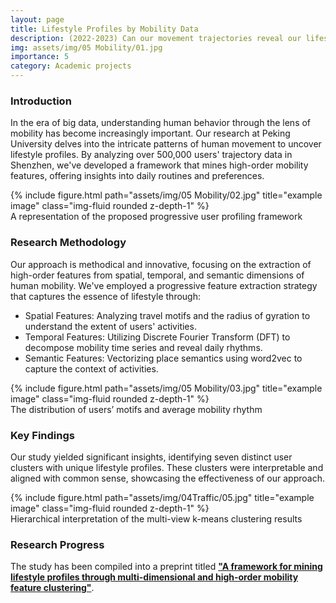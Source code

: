 ```yaml
---
layout: page
title: Lifestyle Profiles by Mobility Data
description: (2022-2023) Can our movement trajectories reveal our lifestyle patterns?
img: assets/img/05 Mobility/01.jpg
importance: 5
category: Academic projects
---
```

### **Introduction**
In the era of big data, understanding human behavior through the lens of mobility has become increasingly important. Our research at Peking University delves into the intricate patterns of human movement to uncover lifestyle profiles. By analyzing over 500,000 users' trajectory data in Shenzhen, we've developed a framework that mines high-order mobility features, offering insights into daily routines and preferences.

<div class="row justify-content-sm-center">
    <div class="col-sm-12 mt-3 mt-md-0">
        {% include figure.html path="assets/img/05 Mobility/02.jpg" title="example image" class="img-fluid rounded z-depth-1" %}
    </div>
</div>
<div class="caption">
   A representation of the proposed progressive user profiling framework
</div>

### **Research Methodology**
Our approach is methodical and innovative, focusing on the extraction of high-order features from spatial, temporal, and semantic dimensions of human mobility. We've employed a progressive feature extraction strategy that captures the essence of lifestyle through:

- Spatial Features: Analyzing travel motifs and the radius of gyration to understand the extent of users' activities.
- Temporal Features: Utilizing Discrete Fourier Transform (DFT) to decompose mobility time series and reveal daily rhythms.
- Semantic Features: Vectorizing place semantics using word2vec to capture the context of activities.
<div class="row justify-content-sm-center">
    <div class="col-sm-12 mt-3 mt-md-0">
        {% include figure.html path="assets/img/05 Mobility/03.jpg" title="example image" class="img-fluid rounded z-depth-1" %}
    </div>
</div>
<div class="caption">
   The distribution of users’ motifs and average mobility rhythm
</div>

### **Key Findings**
Our study yielded significant insights, identifying seven distinct user clusters with unique lifestyle profiles. These clusters were interpretable and aligned with common sense, showcasing the effectiveness of our approach.

<div class="row justify-content-sm-center">
    <div class="col-sm-12 mt-3 mt-md-0">
        {% include figure.html path="assets/img/04Traffic/05.jpg" title="example image" class="img-fluid rounded z-depth-1" %}
    </div>
</div>
<div class="caption">
   Hierarchical interpretation of the multi-view k-means clustering results
</div>

### **Research Progress** 

The study has been compiled into a preprint titled [**"A framework for mining lifestyle profiles through multi-dimensional and high-order mobility feature clustering"**](https://arxiv.org/abs/2312.00411).

